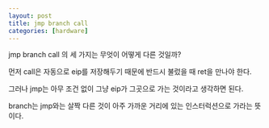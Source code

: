```yaml
---
layout: post
title: jmp branch call
categories: [hardware]
---
```


jmp branch call 의 세 가지는 무엇이 어떻게 다른 것일까?

먼저 call은 자동으로 eip를 저장해두기 때문에 반드시 불렀을 때 ret을 만나야 한다.

그러나 jmp는 아무 조건 없이 그냥 eip가 그곳으로 가는 것이라고 생각하면 된다.

branch는 jmp와는 살짝 다른 것이 아주 가까운 거리에 있는 인스터럭션으로 가라는 뜻이다.
